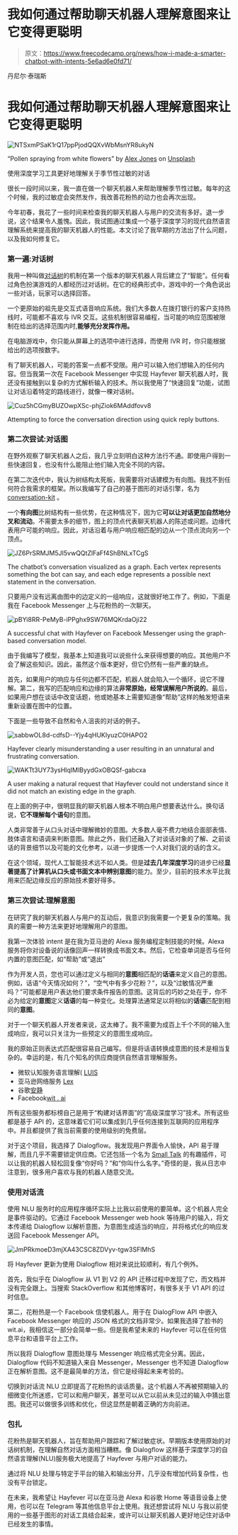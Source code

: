 # 我如何通过帮助聊天机器人理解意图来让它变得更聪明

> 原文：<https://www.freecodecamp.org/news/how-i-made-a-smarter-chatbot-with-intents-5e6ad6e0fd71/>

丹尼尔·泰瑞斯

# 我如何通过帮助聊天机器人理解意图来让它变得更聪明

![NTSxmPSaK1rQ17ppPjodQQXvWbMsnYR8ukyN](img/a8e85a6c1a48045b6e0cecd5f66008aa.png)

“Pollen spraying from white flowers” by [Alex Jones](https://unsplash.com/@alexjones?utm_source=medium&utm_medium=referral) on [Unsplash](https://unsplash.com?utm_source=medium&utm_medium=referral)

使用深度学习工具更好地理解关于季节性过敏的对话

很长一段时间以来，我一直在做一个聊天机器人来帮助理解季节性过敏。每年的这个时候，我的过敏症会突然发作，我改善花粉热的动力也会再次出现。

今年初春，我花了一些时间来检查我的聊天机器人与用户的交流有多好。退一步说，这个结果令人羞愧。因此，我试图通过集成一个基于深度学习的现代自然语言理解系统来提高我的聊天机器人的性能。本文讨论了我早期的方法出了什么问题，以及我如何修复它。

### 第一遍:对话树

我用一种叫做[对话树](https://en.wikipedia.org/wiki/Dialog_tree)的机制在第一个版本的聊天机器人背后建立了“智能”。任何看过角色扮演游戏的人都经历过对话树。在它的经典形式中，游戏中的一个角色说出一些对话，玩家可以选择回答。

一个更原始的祖先是交互式语音响应系统。我们大多数人在拨打银行的客户支持热线时，可能都不喜欢与 IVR 交互。这些机制很容易编程，当可能的响应范围被限制在给出的选择范围内时,**能够充分发挥作用。**

在电脑游戏中，你只能从屏幕上的选项中进行选择，而使用 IVR 时，你只能根据给出的选项按数字。

有了聊天机器人，可能的答案一点都不受限。用户可以输入他们想输入的任何内容。但当我第一次在 Facebook Messenger 中实现 Hayfever 聊天机器人时，我还没有接触到以复杂的方式解析输入的技术。所以我使用了“快速回复”功能，试图让对话沿着特定的路线进行，就像一棵对话树。

![Cuz5hCGmyBUZOwpXSc-phjZiok6MAddfovv8](img/8e7e65c8ec9f4679a12c001c23221f00.png)

Attempting to force the conversation direction using quick reply buttons.

### 第二次尝试:对话图

在野外观察了聊天机器人之后，我几乎立刻明白这种方法行不通。即使用户得到一些快速回复，也没有什么能阻止他们输入完全不同的内容。

在第二次迭代中，我认为树结构太死板，我需要将对话建模为有向图。我找不到任何符合我需求的框架。所以我编写了自己的基于图形的对话引擎，名为 [conversation-kit](https://github.com/pdtyreus/conversation-kit) 。

一个**有向图**比树结构有一些优势，在这种情况下，因为它**可以让对话更加自然地分叉和流动**。不需要太多的细节，图上的顶点代表聊天机器人的陈述或问题。边缘代表用户可能的响应。因此，对话沿着与用户响应相匹配的边从一个顶点流向另一个顶点。

![JZ6PrSRMJM5JI5vwQQtZlFaFf4ShBNLxTCgS](img/b0e306e995a06a05dbd2d361ae42c8a2.png)

The chatbot’s conversation visualized as a graph. Each vertex represents something the bot can say, and each edge represents a possible next statement in the conversation.

只要用户没有远离由图中的边定义的一组响应，这就很好地工作了。例如，下面是我在 Facebook Messenger 上与花粉热的一次聊天。

![pBYi8RR-PeMyB-iPPghx9SW76MQKrdaOji22](img/1dc102445322df653510926c034b4e16.png)

A successful chat with Hayfever on Facebook Messenger using the graph-based conversation model.

由于我编写了模型，我基本上知道我可以说些什么来获得想要的响应。其他用户不会了解这些知识。因此，虽然这个版本更好，但它仍然有一些严重的缺点。

首先，如果用户的响应与任何边都不匹配，机器人就会陷入一个循环，说它不理解。第二，我写的匹配响应和边缘的算法**非常原始，经常误解用户所说的**。最后，如果用户想在谈话中改变话题，他或她基本上需要知道像“帮助”这样的触发短语来重新设置在图中的位置。

下面是一些导致不自然和令人沮丧的对话的例子。

![sabbwOL8d-cdfsD--Yjy4qHUKIyuzC0HAPO2](img/8c6a98733b8e36672c921a56b05ac052.png)

Hayfever clearly misunderstanding a user resulting in an unnatural and frustrating conversation.

![WAKTt3UY73ysHlqIMlByydGxOBQSf-gabcxa](img/cdeb58aa6af2d97044d2d37721a20790.png)

A user making a natural request that Hayfever could not understand since it did not match an existing edge in the graph.

在上面的例子中，很明显我的聊天机器人根本不明白用户想要表达什么。换句话说，**它不理解每个语句**的意图。

人类非常善于从口头对话中理解微妙的意图。大多数人毫不费力地结合面部表情、肢体语言和语调来判断意图。除此之外，我们还融入了对谈话对象的了解、之前谈话的背景细节以及可能的文化参考，以进一步提炼一个人对我们说的话的含义。

在这个领域，现代人工智能技术远不如人类。但是**过去几年深度学习**的进步已经**显著提高了计算机从口头或书面文本中辨别意图**的能力。至少，目前的技术水平比我用来匹配边缘反应的原始技术要好得多。

### 第三次尝试:理解意图

在研究了我的聊天机器人与用户的互动后，我意识到我需要一个更复杂的策略。我真的需要一种方法来更好地理解用户的意图。

我第一次体验 intent 是在我为亚马逊的 Alexa 服务编程定制技能的时候。Alexa 服务将你对设备说的话像回声一样转换成书面文本。然后，它检查单词是否与任何内置的意图匹配，如“帮助”或“退出”

作为开发人员，您也可以通过定义与相同的**意图**相匹配的**话语**来定义自己的意图。例如，话语“今天情况如何？”，“空气中有多少花粉？”，以及“过敏情况严重吗？”可能都是用户表达他们要求条件报告的意图。这背后的巧妙之处在于，你不必为给定的**意图**定义**话语**的每一种变化。处理算法通常足以将相似的**话语**匹配到相同的**意图**。

对于一个聊天机器人开发者来说，这太棒了。我不需要为成百上千个不同的输入生成响应，我可以只关注为一些预定义的意图生成响应。

我的原始正则表达式匹配很容易自己编写。但是将话语转换成意图的技术是相当复杂的。幸运的是，有几个知名的供应商提供自然语言理解服务。

*   微软认知服务语言理解( [LUIS](https://www.luis.ai/home)
*   亚马逊网络服务 [Lex](https://aws.amazon.com/lex/)
*   谷歌[安静](https://dialogflow.com/)
*   Facebook[wit . ai](https://wit.ai/)

所有这些服务都标榜自己是用于“构建对话界面”的“高级深度学习”技术。所有这些都是基于 API 的，这意味着它们可以集成到几乎任何连接到互联网的应用程序中。并且都提供了我当前需要的使用级别的免费层。

对于这个项目，我选择了 Dialogflow。我发现用户界面令人愉快，API 易于理解，而且几乎不需要锁定供应商。它还包括一个名为 [Small Talk](https://dialogflow.com/docs/small-talk) 的有趣插件，可以让我的机器人轻松回复像“你好吗？”和“你叫什么名字。”奇怪的是，我从日志中注意到，很多用户喜欢与我的机器人随意交流。

### 使用对话流

使用 NLU 服务时的应用程序循环实际上比我以前使用的要简单。这个机器人完全是事件驱动的。它通过 Facebook Messenger web hook 等待用户的输入，将文本传递给 Dialogflow 以解析意图，为意图生成适当的响应，并将格式化的响应发送回 Facebook Messenger API。

![JmPRkmoeD3mjXA43CSC8ZDVyv-tgw3SFlMhS](img/5126d8e11141d152148b6b68836efdf1.png)

将 Hayfever 更新为使用 Dialogflow 相对来说比较顺利，有几个例外。

首先，我似乎在 Dialogflow 从 V1 到 V2 的 API 迁移过程中发现了它，而文档并没有完全跟上。当搜索 StackOverflow 和其他博客时，有很多关于 V1 API 的过时信息。

第二，花粉热是一个 Facebook 信使机器人。用于在 DialogFlow API 中嵌入 Facebook Messenger 响应的 JSON 格式的文档非常少。如果我选择了脸书的 wit.ai，我相信这一部分会简单一些。但是我希望未来的 Hayfever 可以在任何信息平台和语音平台上工作。

所以我将 Dialogflow 意图处理与 Messenger 响应格式完全分离。因此，Dialogflow 代码不知道输入来自 Messenger，Messenger 也不知道 Dialogflow 正在解析意图。这不是最简单的方法，但它是经得起未来考验的。

切换到对话流 NLU 立即提高了花粉热的谈话质量。这个机器人不再被预期输入的细微变化所迷惑，它可以和用户聊天，甚至可以从它以前从未见过的输入中猜出意图。我还可以做很多训练和优化，但这显然是朝着正确的方向前进。

### 包扎

花粉热是聊天机器人，旨在帮助用户跟踪和了解过敏症状。早期版本使用原始的对话树机制，在理解自然对话方面相当糟糕。像 Dialogflow 这样基于深度学习的自然语言理解(NLU)服务极大地提高了 Hayfever 与用户对话的能力。

通过将 NLU 处理与特定于平台的输入和输出分开，几乎没有增加代码复杂性，也没有平台锁定。

在未来，我希望让 Hayfever 可以在亚马逊 Alexa 和谷歌 Home 等语音设备上使用，也可以在 Telegram 等其他信息平台上使用。我还想尝试将 NLU 与我以前使用的一些基于图形的对话工具结合起来，或许可以让聊天机器人更好地记住对话中已经发生的事情。